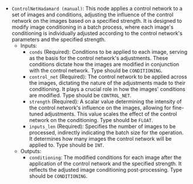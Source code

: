 - `ControlNetHadamard (manual)`: This node applies a control network to a set of images and conditions, adjusting the influence of the control network on the images based on a specified strength. It is designed to modify image conditioning in a batch process, where each image's conditioning is individually adjusted according to the control network's parameters and the specified strength.
    - Inputs:
        - `conds` (Required): Conditions to be applied to each image, serving as the basis for the control network's adjustments. These conditions dictate how the images are modified in conjunction with the control network. Type should be `CONDITIONING`.
        - `control_net` (Required): The control network to be applied across the images, dictating the nature of the adjustments made to their conditioning. It plays a crucial role in how the images' conditions are modified. Type should be `CONTROL_NET`.
        - `strength` (Required): A scalar value determining the intensity of the control network's influence on the images, allowing for fine-tuned adjustments. This value scales the effect of the control network on the conditioning. Type should be `FLOAT`.
        - `inputs_len` (Required): Specifies the number of images to be processed, indirectly indicating the batch size for the operation. It determines how many images the control network will be applied to. Type should be `INT`.
    - Outputs:
        - `conditioning`: The modified conditions for each image after the application of the control network and the specified strength. It reflects the adjusted image conditioning post-processing. Type should be `CONDITIONING`.
